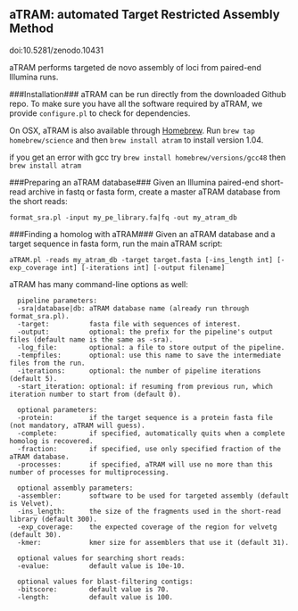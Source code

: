 ##	aTRAM: automated Target Restricted Assembly Method
doi:10.5281/zenodo.10431

aTRAM performs targeted de novo assembly of loci from paired-end Illumina runs.

###Installation###
aTRAM can be run directly from the downloaded Github repo. To make sure you have all the software required by aTRAM, we provide ```configure.pl``` to check for dependencies.

On OSX, aTRAM is also available through [Homebrew](https://github.com/Homebrew/homebrew-science). Run ```brew tap homebrew/science``` and then ```brew install atram``` to install version 1.04.

if you get an error with gcc try ```brew install homebrew/versions/gcc48``` then ```brew install atram```


###Preparing an aTRAM database###
Given an Illumina paired-end short-read archive in fastq or fasta form, create a master aTRAM database from the short reads:

```format_sra.pl -input my_pe_library.fa|fq -out my_atram_db```

###Finding a homolog with aTRAM###
Given an aTRAM database and a target sequence in fasta form, run the main aTRAM script:

```aTRAM.pl -reads my_atram_db -target target.fasta [-ins_length int] [-exp_coverage int] [-iterations int] [-output filename]```

aTRAM has many command-line options as well:

```
  pipeline parameters:
  -sra|database|db: aTRAM database name (already run through format_sra.pl).
  -target:          fasta file with sequences of interest.
  -output:	        optional: the prefix for the pipeline's output files (default name is the same as -sra).
  -log_file:        optional: a file to store output of the pipeline.
  -tempfiles:       optional: use this name to save the intermediate files from the run.
  -iterations:      optional: the number of pipeline iterations (default 5).
  -start_iteration: optional: if resuming from previous run, which iteration number to start from (default 0).

  optional parameters:
  -protein:         if the target sequence is a protein fasta file (not mandatory, aTRAM will guess).
  -complete:        if specified, automatically quits when a complete homolog is recovered.
  -fraction:        if specified, use only specified fraction of the aTRAM database.
  -processes:       if specified, aTRAM will use no more than this number of processes for multiprocessing.

  optional assembly parameters:
  -assembler:       software to be used for targeted assembly (default is Velvet).
  -ins_length:	    the size of the fragments used in the short-read library (default 300).
  -exp_coverage:    the expected coverage of the region for velvetg (default 30).
  -kmer:            kmer size for assemblers that use it (default 31).

  optional values for searching short reads:
  -evalue:          default value is 10e-10.

  optional values for blast-filtering contigs:
  -bitscore:        default value is 70.
  -length:          default value is 100.
```
